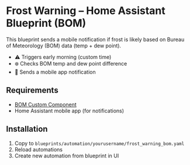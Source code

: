 # Frost Warning – Home Assistant Blueprint (BOM)

This blueprint sends a mobile notification if frost is likely based on Bureau of Meteorology (BOM) data (temp + dew point).

- ⚠️ Triggers early morning (custom time)
- ❄️ Checks BOM temp and dew point difference
- 📱 Sends a mobile app notification

## Requirements

- [BOM Custom Component](https://github.com/bremor/bureau_of_meteorology)
- Home Assistant mobile app (for notifications)

## Installation

1. Copy to `blueprints/automation/yourusername/frost_warning_bom.yaml`
2. Reload automations
3. Create new automation from blueprint in UI